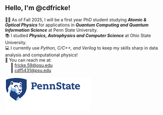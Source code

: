 ## Hello, I'm @cdfricke!

:scientist: As of Fall 2025, I will be a first year PhD student studying ___Atomic & Optical Physics___ for applications in ___Quantum Computing and Quantum Information Science___ at Penn State University.\
:books: I studied ___Physics, Astrophysics and Computer Science___ at Ohio State University. \
:computer: I currently use _Python, C/C++, and Verilog_ to keep my skills sharp in data analysis and computational physics!\
:compass: You can reach me at: \
&emsp; :red_circle: fricke.59@osu.edu\
&emsp; :blue_book: cdf5431@psu.edu

![alt text](https://github.com/cdfricke/cdfricke/blob/main/psu-mark-280.png)

